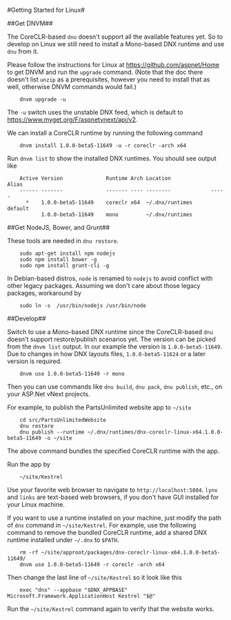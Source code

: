 #Getting Started for Linux#

##Get DNVM##

The CoreCLR-based `dnu` doesn't support all the available features
yet.  So to develop on Linux we still need to install a Mono-based
DNX runtime and use `dnu` from it.

Please follow the instructions for Linux at
<https://github.com/aspnet/Home> to get DNVM and run the `upgrade`
command. (Note that the doc there doesn't list `unzip` as a
prerequisites, however you need to install that as well, otherwise
DNVM commands would fail.)

```
    dnvm upgrade -u
```

The `-u` switch uses the unstable DNX feed, which is default to
<https://www.myget.org/F/aspnetvnext/api/v2>.

We can install a CoreCLR runtime by running the following command

```
    dnvm install 1.0.0-beta5-11649 -u -r coreclr -arch x64
```

Run `dnvm list` to show the installed DNX runtimes.  You should see output
like

```
    Active Version              Runtime Arch Location             Alias
    ------ -------              ------- ---- --------             -----
      *    1.0.0-beta5-11649    coreclr x64  ~/.dnx/runtimes      default
           1.0.0-beta5-11649    mono         ~/.dnx/runtimes
```

##Get NodeJS, Bower, and Grunt##

These tools are needed in `dnu restore`.

```
    sudo apt-get install npm nodejs
    sudo npm install bower -g
    sudo npm install grunt-cli -g
```

In Debian-based distros, `node` is renamed to `nodejs` to avoid
conflict with other legacy packages.  Assuming we don't care about
those legacy packages, workaround by

```
    sudo ln -s  /usr/bin/nodejs /usr/bin/node
```

##Develop##

Switch to use a Mono-based DNX runtime since the CoreCLR-based `dnu`
doesn't support restore/publish scenarios yet. The version can be picked
from the `dnvm list` output.  In our example the version is
`1.0.0-beta5-11649`.  Due to changes in how DNX layouts files,
`1.0.0-beta5-11624` or a later version is required.

```
    dnvm use 1.0.0-beta5-11649 -r mono
```

Then you can use commands like `dnu build`, `dnu pack`, `dnu publish`,
etc., on your ASP.Net vNext projects.

For example, to publish the PartsUnlimited website app to `~/site`

```
    cd src/PartsUnlimitedWebsite
    dnu restore
    dnu publish --runtime ~/.dnx/runtimes/dnx-coreclr-linux-x64.1.0.0-beta5-11649 -o ~/site
```

The above command bundles the specified CoreCLR runtime with the app.

Run the app by

```
    ~/site/Kestrel
```

Use your favorite web browser to navigate to `http://localhost:5004`.
`lynx` and `links` are text-based web browsers, if you don't have GUI
installed for your Linux machine.

If you want to use a runtime installed on your machine, just modify
the path of `dnx` command in `~/site/Kestrel`.  For example, use the
following command to remove the bundled CoreCLR runtime, add a shared DNX
runtime installed under `~/.dnx` to `$PATH`.

```
    rm -rf ~/site/approot/packages/dnx-coreclr-linux-x64.1.0.0-beta5-11649/
    dnvm use 1.0.0-beta5-11649 -r coreclr -arch x64
```

Then change the last line of `~/site/Kestrel` so it look like this

```
    exec "dnx" --appbase "$DNX_APPBASE" Microsoft.Framework.ApplicationHost Kestrel "$@"
```

Run the `~/site/Kestrel` command again to verify that the website works.
